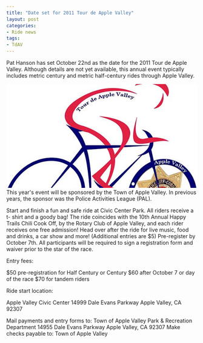 ```yaml
---
title: "Date set for 2011 Tour de Apple Valley"
layout: post
categories:
- Ride news
tags:
- TdAV
---
```


Pat Hanson has set October 22nd as the date for the 2011 Tour de Apple Valley. Although details are not yet available, this annual event typically includes metric century and metric half-century rides through Apple Valley.

![2011 Tour de Apple Valley logo](/assets/img/2011/10/11-tour-de-apple-valley.jpg)
This year's event will be sponsored by the Town of Apple Valley. In previous years, the sponsor was the Police Activities League (PAL).

Start and finish a fun and safe ride at Civic Center Park. All riders receive a t- shirt and a goody bag! The ride coincides with the 10th Annual Happy Trails Chili Cook Off, by the Rotary Club of Apple Valley, and each rider receives one free admission! Head over after the ride for live music, food and drinks, a car show and more! (Additional entries are $5)
Pre-register by October 7th. All participants will be required to sign a registration form and waiver prior to the star of the race.

Entry fees:

$50 pre-registration for Half Century or Century
$60 after October 7 or day of the race
$70 for tandem riders

Ride start location:

Apple Valley Civic Center
14999 Dale Evans Parkway Apple Valley, CA 92307

Mail payments and entry forms to: Town of Apple Valley
Park &amp; Recreation Department 14955 Dale Evans Parkway Apple Valley, CA 92307
Make checks payable to: Town of Apple Valley